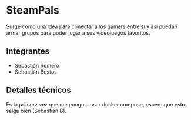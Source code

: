 # SteamPals
Surge como una idea para conectar a los gamers entre sí y así puedan armar grupos para poder jugar a sus videojuegos favoritos.

## Integrantes
- Sebastián Romero
- Sebastián Bustos

## Detalles técnicos
Es la primerz vez que me pongo a usar docker compose, espero que esto salga bien (Sebastian B). 
